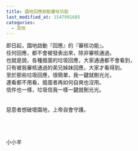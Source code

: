 ```yaml
---
title: 園地回應啟動審核功能
last_modified_at: 1547991685
categories:
  - 其他
---
```


即日起，園地啟動『回應』的『審核功能』。<br>任何回應，都不會被發表出來，除非審核通過。<br>也就是說，各種搗蛋的垃圾回應，大家通通都不會看到，<br>只有被我審核通過的弟兄姊妹回應，大家才看得到。<br><!--more-->至於那些垃圾回應，很簡單，我一鍵就刪光光，<br>連看都不用看，搗蛋者再如何自爽也沒用。<br>信件也一樣，垃圾信我一樣一鍵就刪光光。<br><br><br>惡意者想破壞園地，上帝自會守護。<br><br><br><br><br>小小羊<br>
